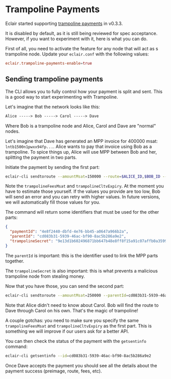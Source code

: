 # Trampoline Payments

Eclair started supporting [trampoline payments](https://github.com/lightning/bolts/pull/829) in v0.3.3.

It is disabled by default, as it is still being reviewed for spec acceptance. However, if you want to experiment with it, here is what you can do.

First of all, you need to activate the feature for any node that will act as s trampoline node. Update your `eclair.conf` with the following values:

```conf
eclair.trampoline-payments-enable=true
```

## Sending trampoline payments

The CLI allows you to fully control how your payment is split and sent. This is a good way to start experimenting with Trampoline.

Let's imagine that the network looks like this:

```txt
Alice -----> Bob -----> Carol -----> Dave
```

Where Bob is a trampoline node and Alice, Carol and Dave are "normal" nodes.

Let's imagine that Dave has generated an MPP invoice for 400000 msat: `lntb1500n1pwxx94fp...`.
Alice wants to pay that invoice using Bob as a trampoline.
To spice things up, Alice will use MPP between Bob and her, splitting the payment in two parts.

Initiate the payment by sending the first part:

```sh
eclair-cli sendtoroute --amountMsat=150000 --route=$ALICE_ID,$BOB_ID --trampolineNodes=$BOB_ID,$DAVE_ID --trampolineFeesMsat=100000 --trampolineCltvExpiry=450 --finalCltvExpiry=16 --invoice=lntb1500n1pwxx94fp...
```

Note the `trampolineFeesMsat` and `trampolineCltvExpiry`. At the moment you have to estimate those yourself. If the values you provide are too low, Bob will send an error and you can retry with higher values. In future versions, we will automatically fill those values for you.

The command will return some identifiers that must be used for the other parts:

```json
{
  "paymentId": "4e8f2440-dbfd-4e76-bb45-a0647a966b2a",
  "parentId": "cd083b31-5939-46ac-bf90-8ac5b286a9e2",
  "trampolineSecret": "9e13d1b602496871bb647b48e8ff8f15a91c07affb0a3599e995d470ac488715"
}
```

The `parentId` is important: this is the identifier used to link the MPP parts together.

The `trampolineSecret` is also important: this is what prevents a malicious trampoline node from stealing money.

Now that you have those, you can send the second part:

```sh
eclair-cli sendtoroute --amountMsat=250000 --parentId=cd083b31-5939-46ac-bf90-8ac5b286a9e2 --trampolineSecret=9e13d1b602496871bb647b48e8ff8f15a91c07affb0a3599e995d470ac488715 --route=$ALICE_ID,$BOB_ID --trampolineNodes=$BOB_ID,$DAVE_ID --trampolineFeesMsat=100000 --trampolineCltvExpiry=450 --finalCltvExpiry=16 --invoice=lntb1500n1pwxx94fp...
```

Note that Alice didn't need to know about Carol. Bob will find the route to Dave through Carol on his own. That's the magic of trampoline!

A couple gotchas: you need to make sure you specify the same `trampolineFeesMsat` and `trampolineCltvExpiry` as the first part. This is something we will improve if our users ask for a better API.

You can then check the status of the payment with the `getsentinfo` command:

```sh
eclair-cli getsentinfo --id=cd083b31-5939-46ac-bf90-8ac5b286a9e2
```

Once Dave accepts the payment you should see all the details about the payment success (preimage, route, fees, etc).
 